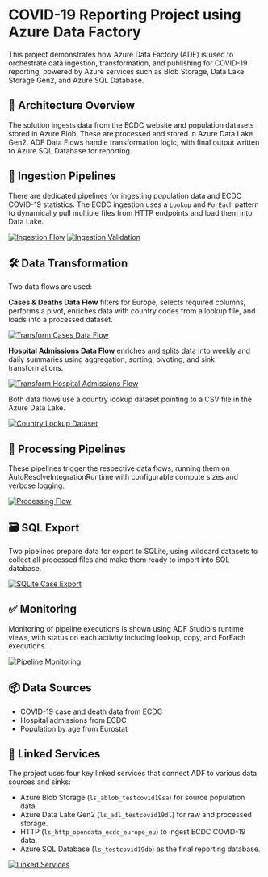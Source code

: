
# COVID-19 Reporting Project using Azure Data Factory

This project demonstrates how Azure Data Factory (ADF) is used to orchestrate data ingestion, transformation, and publishing for COVID-19 reporting, powered by Azure services such as Blob Storage, Data Lake Storage Gen2, and Azure SQL Database.

## 🧩 Architecture Overview

The solution ingests data from the ECDC website and population datasets stored in Azure Blob. These are processed and stored in Azure Data Lake Gen2. ADF Data Flows handle transformation logic, with final output written to Azure SQL Database for reporting.

## 🚀 Ingestion Pipelines

There are dedicated pipelines for ingesting population data and ECDC COVID-19 statistics. The ECDC ingestion uses a `Lookup` and `ForEach` pattern to dynamically pull multiple files from HTTP endpoints and load them into Data Lake.

[![Ingestion Flow](/images/Covid19ReportingADF/Screenshot%20(89).png?raw=true)](/images/Covid19ReportingADF/Screenshot%20(89).png?raw=true)
[![Ingestion Validation](/images/Covid19ReportingADF/Screenshot%20(90).png?raw=true)](/images/Covid19ReportingADF/Screenshot%20(90).png?raw=true)

## 🛠 Data Transformation

Two data flows are used:

**Cases & Deaths Data Flow** filters for Europe, selects required columns, performs a pivot, enriches data with country codes from a lookup file, and loads into a processed dataset.

[![Transform Cases Data Flow](/images/Covid19ReportingADF/Screenshot%20(85).png?raw=true)](/images/Covid19ReportingADF/Screenshot%20(85).png?raw=true)

**Hospital Admissions Data Flow** enriches and splits data into weekly and daily summaries using aggregation, sorting, pivoting, and sink transformations.

[![Transform Hospital Admissions Flow](/images/Covid19ReportingADF/Screenshot%20(86).png?raw=true)](/images/Covid19ReportingADF/Screenshot%20(86).png?raw=true)

Both data flows use a country lookup dataset pointing to a CSV file in the Azure Data Lake.

[![Country Lookup Dataset](/images/Covid19ReportingADF/Screenshot%20(87).png?raw=true)](/images/Covid19ReportingADF/Screenshot%20(87).png?raw=true)

## 🧪 Processing Pipelines

These pipelines trigger the respective data flows, running them on AutoResolveIntegrationRuntime with configurable compute sizes and verbose logging.

[![Processing Flow](/images/Covid19ReportingADF/Screenshot%20(91).png?raw=true)](/images/Covid19ReportingADF/Screenshot%20(91).png?raw=true)

## 🗃 SQL Export

Two pipelines prepare data for export to SQLite, using wildcard datasets to collect all processed files and make them ready to import into SQL database.

[![SQLite Case Export](/images/Covid19ReportingADF/Screenshot%20(93).png?raw=true)](/images/Covid19ReportingADF/Screenshot%20(93).png?raw=true)

## ✅ Monitoring

Monitoring of pipeline executions is shown using ADF Studio's runtime views, with status on each activity including lookup, copy, and ForEach executions.

[![Pipeline Monitoring](/images/Covid19ReportingADF/Screenshot%20(94).png?raw=true)](/images/Covid19ReportingADF/Screenshot%20(94).png?raw=true)

## 📦 Data Sources

- COVID-19 case and death data from ECDC
- Hospital admissions from ECDC
- Population by age from Eurostat

## 🔌 Linked Services

The project uses four key linked services that connect ADF to various data sources and sinks:

- Azure Blob Storage (`ls_ablob_testcovid19sa`) for source population data.
- Azure Data Lake Gen2 (`ls_adl_testcovid19dl`) for raw and processed storage.
- HTTP (`ls_http_opendata_ecdc_europe_eu`) to ingest ECDC COVID-19 data.
- Azure SQL Database (`ls_testcovid19db`) as the final reporting database.

[![Linked Services](/images/Covid19ReportingADF/Screenshot%20(95).png?raw=true)](/images/Covid19ReportingADF/Screenshot%20(95).png?raw=true)
